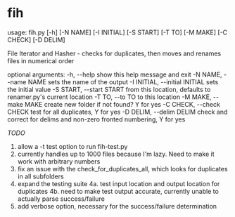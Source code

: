 # fih
usage: fih.py [-h] [-N NAME] [-I INITIAL] [-S START] [-T TO] [-M MAKE] [-C CHECK] [-D DELIM]

File Iterator and Hasher - checks for duplicates, then moves and renames files in numerical order

optional arguments:
  -h, --help            show this help message and exit
  -N NAME, --name NAME  sets the name of the output
  -I INITIAL, --initial INITIAL
                        sets the initial value
  -S START, --start START
                        from this location, defaults to renamer.py's current location
  -T TO, --to TO        to this location
  -M MAKE, --make MAKE  create new folder if not found? Y for yes
  -C CHECK, --check CHECK
                        test for all duplicates, Y for yes
  -D DELIM, --delim DELIM
                        check and correct for delims and non-zero fronted numbering, Y for yes


*TODO*

1. allow a -t test option to run fih-test.py
2. currently handles up to 1000 files because I'm lazy.  Need to make it work with arbitrary numbers
3. fix an issue with the check_for_duplicates_all, which looks for duplicates in all subfolders 
4. expand the testing suite
	4a. test input location and output location for duplicates 
	4b. need to make test output accurate, currently unable to actually parse success/failure
5. add verbose option, necessary for the success/failure determination